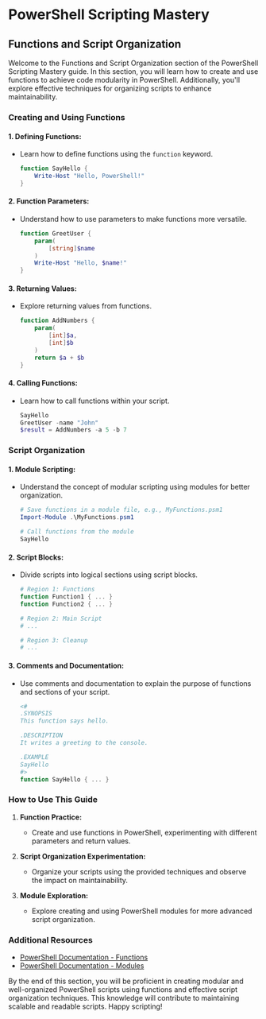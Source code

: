 # PowerShell Scripting Mastery

## Functions and Script Organization

Welcome to the Functions and Script Organization section of the PowerShell Scripting Mastery guide. In this section, you will learn how to create and use functions to achieve code modularity in PowerShell. Additionally, you'll explore effective techniques for organizing scripts to enhance maintainability.

### Creating and Using Functions

#### 1. **Defining Functions:**
   - Learn how to define functions using the `function` keyword.
     ```powershell
     function SayHello {
         Write-Host "Hello, PowerShell!"
     }
     ```

#### 2. **Function Parameters:**
   - Understand how to use parameters to make functions more versatile.
     ```powershell
     function GreetUser {
         param(
             [string]$name
         )
         Write-Host "Hello, $name!"
     }
     ```

#### 3. **Returning Values:**
   - Explore returning values from functions.
     ```powershell
     function AddNumbers {
         param(
             [int]$a,
             [int]$b
         )
         return $a + $b
     }
     ```

#### 4. **Calling Functions:**
   - Learn how to call functions within your script.
     ```powershell
     SayHello
     GreetUser -name "John"
     $result = AddNumbers -a 5 -b 7
     ```

### Script Organization

#### 1. **Module Scripting:**
   - Understand the concept of modular scripting using modules for better organization.
     ```powershell
     # Save functions in a module file, e.g., MyFunctions.psm1
     Import-Module .\MyFunctions.psm1

     # Call functions from the module
     SayHello
     ```

#### 2. **Script Blocks:**
   - Divide scripts into logical sections using script blocks.
     ```powershell
     # Region 1: Functions
     function Function1 { ... }
     function Function2 { ... }

     # Region 2: Main Script
     # ...

     # Region 3: Cleanup
     # ...
     ```

#### 3. **Comments and Documentation:**
   - Use comments and documentation to explain the purpose of functions and sections of your script.
     ```powershell
     <#
     .SYNOPSIS
     This function says hello.

     .DESCRIPTION
     It writes a greeting to the console.

     .EXAMPLE
     SayHello
     #>
     function SayHello { ... }
     ```

### How to Use This Guide

1. **Function Practice:**
   - Create and use functions in PowerShell, experimenting with different parameters and return values.

2. **Script Organization Experimentation:**
   - Organize your scripts using the provided techniques and observe the impact on maintainability.

3. **Module Exploration:**
   - Explore creating and using PowerShell modules for more advanced script organization.

### Additional Resources

- [PowerShell Documentation - Functions](https://docs.microsoft.com/en-us/powershell/scripting/learn/deep-dives/everything-about-everything-functions)
- [PowerShell Documentation - Modules](https://docs.microsoft.com/en-us/powershell/scripting/learn/deep-dives/everything-about-everything-modules)

By the end of this section, you will be proficient in creating modular and well-organized PowerShell scripts using functions and effective script organization techniques. This knowledge will contribute to maintaining scalable and readable scripts. Happy scripting!
